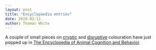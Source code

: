 ```yaml
---
layout: post
title: "Encyclopaedia entries"
date: 2018-02-11
author: Thomas White
---
```


A couple of small pieces on [cryptic](https://doi.org/10.1007/978-3-319-47829-6_665-1) and [disruptive](https://doi.org/10.1007/978-3-319-47829-6_676-1) colouration have just popped up in [The Encyclopedia of Animal Cognition and Behavior](https://link.springer.com/referencework/10.1007/978-3-319-47829-6). 